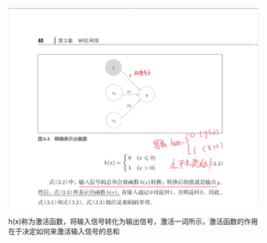 <img src="https://github.com/486381511/MyPythonStudy/blob/main/others/01.jpg" alt="01"/>



h(x)称为激活函数，将输入信号转化为输出信号，激活一词所示，激活函数的作用在于决定如何来激活输入信号的总和

